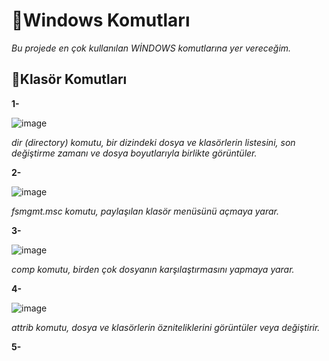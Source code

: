 # 🔵Windows Komutları

*Bu projede en çok kullanılan WİNDOWS komutlarına yer vereceğim.* 

## 🔴Klasör Komutları

**1-**

![image](https://github.com/user-attachments/assets/ee57653b-3913-474b-9977-9cee1423bbe2)

*dir (directory) komutu, bir dizindeki dosya ve klasörlerin listesini, son değiştirme zamanı ve dosya boyutlarıyla birlikte görüntüler.*

**2-**

![image](https://github.com/user-attachments/assets/4b1df62b-1fa0-4af7-854f-ab3e24dc4511)

*fsmgmt.msc komutu, paylaşılan klasör menüsünü açmaya yarar.*

**3-**

![image](https://github.com/user-attachments/assets/a8587251-192d-4b41-9c91-723bf3005845)

*comp komutu, birden çok dosyanın karşılaştırmasını yapmaya yarar.*

**4-**

![image](https://github.com/user-attachments/assets/e963d88d-604c-44cd-be5e-e72bbc6260a1)

*attrib komutu, dosya ve klasörlerin özniteliklerini görüntüler veya değiştirir.*

**5-**






